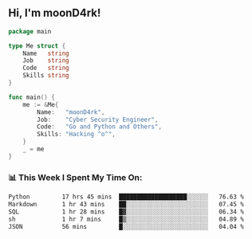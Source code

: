 <h2> Hi, I'm moonD4rk!</h2>

```go
package main

type Me struct {
	Name   string
	Job    string
	Code   string
	Skills string
}

func main() {
	me := &Me{
		Name:   "moonD4rk",
		Job:    "Cyber Security Engineer",
		Code:   "Go and Python and Others",
		Skills: "Hacking ^o^",
	}
	_ = me
}
```

<h3>📊 This Week I Spent My Time On:</h3>
<!-- <img align='right' src="https://github-readme-stats.vercel.app/api?username=moond4rk&show_icons=true&theme=radical", width="300" height="150"> -->

<!--START_SECTION:waka-->

```txt
Python         17 hrs 45 mins  ███████████████████░░░░░░   76.63 %
Markdown       1 hr 43 mins    ██░░░░░░░░░░░░░░░░░░░░░░░   07.45 %
SQL            1 hr 28 mins    █▓░░░░░░░░░░░░░░░░░░░░░░░   06.34 %
sh             1 hr 7 mins     █▒░░░░░░░░░░░░░░░░░░░░░░░   04.89 %
JSON           56 mins         █░░░░░░░░░░░░░░░░░░░░░░░░   04.04 %
```

<!--END_SECTION:waka-->

